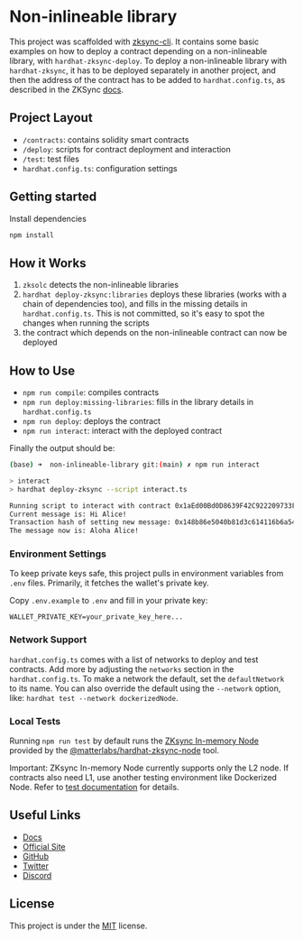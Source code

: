 # Non-inlineable library

This project was scaffolded with [zksync-cli](https://github.com/matter-labs/zksync-cli).
It contains some basic examples on how to deploy a contract depending on a non-inlineable library, with `hardhat-zksync-deploy`. To deploy a non-inlineable library with `hardhat-zksync`, it has to be deployed separately in another project, and then the address of the contract has to be added to `hardhat.config.ts`, as described in the ZKSync [docs](https://docs.zksync.io/build/tooling/hardhat/guides/compiling-libraries#manual-deployment).

## Project Layout

- `/contracts`: contains solidity smart contracts
- `/deploy`: scripts for contract deployment and interaction
- `/test`: test files
- `hardhat.config.ts`: configuration settings

## Getting started
Install dependencies
```bash
npm install
```

## How it Works
1. `zksolc` detects the non-inlineable libraries
2. `hardhat deploy-zksync:libraries` deploys these libraries (works with a chain of dependencies too), and fills in the missing details in `hardhat.config.ts`. This is not committed, so it's easy to spot the changes when running the scripts
3. the contract which depends on the non-inlineable contract can now be deployed

## How to Use

- `npm run compile`: compiles contracts
- `npm run deploy:missing-libraries`: fills in the library details in `hardhat.config.ts`
- `npm run deploy`: deploys the contract
- `npm run interact`: interact with the deployed contract

Finally the output should be:
```bash
(base) ➜  non-inlineable-library git:(main) ✗ npm run interact

> interact
> hardhat deploy-zksync --script interact.ts

Running script to interact with contract 0x1aEd00Bd0D8639F42C922209733Fb79B64A7E548
Current message is: Hi Alice!
Transaction hash of setting new message: 0x148b86e5040b81d3c614116b6a54e468775352c21b3b21382ab2571fc7b4322f
The message now is: Aloha Alice!
```

### Environment Settings

To keep private keys safe, this project pulls in environment variables from `.env` files. Primarily, it fetches the wallet's private key.

Copy `.env.example` to `.env` and fill in your private key:

```
WALLET_PRIVATE_KEY=your_private_key_here...
```

### Network Support

`hardhat.config.ts` comes with a list of networks to deploy and test contracts. Add more by adjusting the `networks` section in the `hardhat.config.ts`. To make a network the default, set the `defaultNetwork` to its name. You can also override the default using the `--network` option, like: `hardhat test --network dockerizedNode`.

### Local Tests

Running `npm run test` by default runs the [ZKsync In-memory Node](https://docs.zksync.io/build/test-and-debug/in-memory-node) provided by the [@matterlabs/hardhat-zksync-node](https://docs.zksync.io/build/tooling/hardhat/hardhat-zksync-node) tool.

Important: ZKsync In-memory Node currently supports only the L2 node. If contracts also need L1, use another testing environment like Dockerized Node. Refer to [test documentation](https://docs.zksync.io/build/test-and-debug) for details.

## Useful Links

- [Docs](https://docs.zksync.io/build)
- [Official Site](https://treasure.lol/)
- [GitHub](https://github.com/TreasureProject)
- [Twitter](https://twitter.com/zksync)
- [Discord](https://discord.com/invite/treasuredao)

## License

This project is under the [MIT](./LICENSE) license.